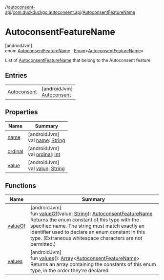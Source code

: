 //[autoconsent-api](../../../index.md)/[com.duckduckgo.autoconsent.api](../index.md)/[AutoconsentFeatureName](index.md)

# AutoconsentFeatureName

[androidJvm]\
enum [AutoconsentFeatureName](index.md) : [Enum](https://kotlinlang.org/api/latest/jvm/stdlib/kotlin/-enum/index.html)&lt;[AutoconsentFeatureName](index.md)&gt; 

List of [AutoconsentFeatureName](index.md) that belong to the Autoconsent feature

## Entries

| | |
|---|---|
| [Autoconsent](-autoconsent/index.md) | [androidJvm]<br>[Autoconsent](-autoconsent/index.md) |

## Properties

| Name | Summary |
|---|---|
| [name](-autoconsent/index.md#-372974862%2FProperties%2F143202816) | [androidJvm]<br>val [name](-autoconsent/index.md#-372974862%2FProperties%2F143202816): [String](https://kotlinlang.org/api/latest/jvm/stdlib/kotlin/-string/index.html) |
| [ordinal](-autoconsent/index.md#-739389684%2FProperties%2F143202816) | [androidJvm]<br>val [ordinal](-autoconsent/index.md#-739389684%2FProperties%2F143202816): [Int](https://kotlinlang.org/api/latest/jvm/stdlib/kotlin/-int/index.html) |
| [value](value.md) | [androidJvm]<br>val [value](value.md): [String](https://kotlinlang.org/api/latest/jvm/stdlib/kotlin/-string/index.html) |

## Functions

| Name | Summary |
|---|---|
| [valueOf](value-of.md) | [androidJvm]<br>fun [valueOf](value-of.md)(value: [String](https://kotlinlang.org/api/latest/jvm/stdlib/kotlin/-string/index.html)): [AutoconsentFeatureName](index.md)<br>Returns the enum constant of this type with the specified name. The string must match exactly an identifier used to declare an enum constant in this type. (Extraneous whitespace characters are not permitted.) |
| [values](values.md) | [androidJvm]<br>fun [values](values.md)(): [Array](https://kotlinlang.org/api/latest/jvm/stdlib/kotlin/-array/index.html)&lt;[AutoconsentFeatureName](index.md)&gt;<br>Returns an array containing the constants of this enum type, in the order they're declared. |
